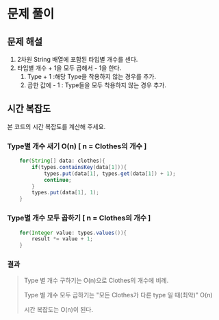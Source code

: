 # 문제 풀이

## 문제 해설
1. 2차원 String 배열에 포함된 타입별 개수를 센다.
2. 타입별 개수 + 1을 모두 곱해서 - 1을 한다.
    1. Type + 1 :해당 Type을 착용하지 않는 경우를 추가.
    2. 곱한 값에 - 1 : Type들을 모두 착용하지 않는 경우 추가.

## 시간 복잡도
본 코드의 시간 복잡도를 계산해 주세요.

### Type별 개수 새기 O(n) [ n = Clothes의 개수 ]
```java
    for(String[] data: clothes){
        if(types.containsKey(data[1])){
            types.put(data[1], types.get(data[1]) + 1);
            continue;
        }
        types.put(data[1], 1);
    }
```

### Type별 개수 모두 곱하기 [ n = Clothes의 개수 ]
```java
    for(Integer value: types.values()){
        result *= value + 1;
    }
```

### 결과

> Type 별 개수 구하기는 O(n)으로 Clothes의 개수에 비례.
>
> Type 별 개수 모두 곱하기는 "모든 Clothes가 다른 type 일 때(최악)" O(n)
>
> 시간 복잡도는 O(n)이 된다.